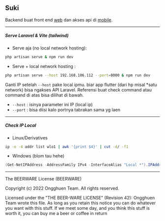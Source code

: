 ## Suki
Backend buat front end [web](https://github.com/ongghuen/web-frontend) dan akses api di [mobile](https://github.com/ongghuen/mobile).

<hr/>

##### Serve Laravel & Vite (tailwind)
- Serve aja (no local network hosting):
```bash
php artisan serve & npm run dev
```
- Serve + local network hosting :
```bash
php artisan serve --host 192.168.106.112 --port=8000 & npm run dev
```
Ganti IP setelah `--host` pake local ipmu. biar app flutter (dari hp misal *satu network) bisa ngakses API Laravel. Referensi buat check command atau command di atas bisa dilihat di bawah.

   - `--host` : isinya parameter ini IP (local ip)
   - `--port` : bisa diisi kalo portnya tabrakan sama yg laen

<hr/>

<!-- brow -->
##### Check IP Local
- Linux/Derivatives
```bash
ip -o -4 addr list wlo1 | awk '{print $4}' | cut -d/ -f1
```

- Windows (blom tau hehe)
```powershell
(Get-NetIPAddress -AddressFamily IPv4 -InterfaceAlias "Local *").IPAddress
```

<hr/>

The BEERWARE License (BEERWARE)

Copyright (c) 2022 Ongghuen Team. All rights reserved.

Licensed under the "THE BEER-WARE LICENSE" (Revision 42):
Ongghuen Team wrote this file. As long as you retain this notice you
can do whatever you want with this stuff. If we meet some day, and you think
this stuff is worth it, you can buy me a beer or coffee in return
